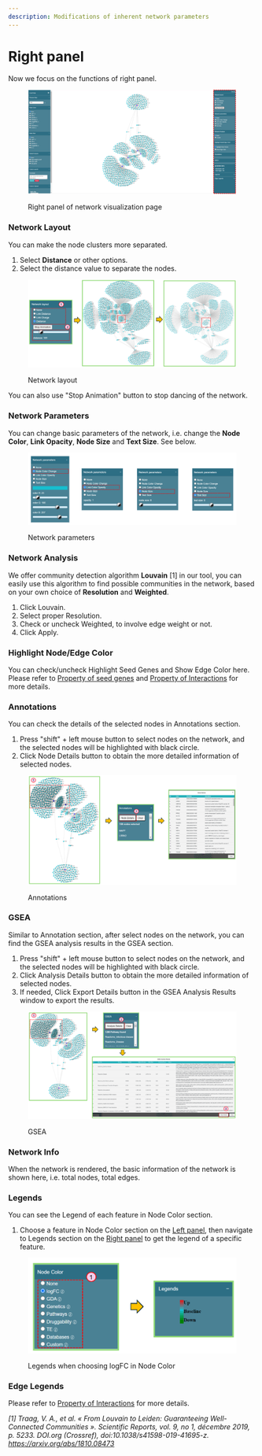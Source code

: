 ```yaml
---
description: Modifications of inherent network parameters
---
```


# Right panel

Now we focus on the functions of right panel.

<figure><img src="../.gitbook/assets/1735596750406.png" alt=""><figcaption><p>Right panel of network visualization page</p></figcaption></figure>

### Network Layout

You can make the node clusters more separated.

1. Select **Distance** or other options.
2. Select the distance value to separate the nodes.

<figure><img src="../.gitbook/assets/1735609050570.png" alt=""><figcaption><p>Network layout</p></figcaption></figure>

You can also use "Stop Animation" button to stop dancing of the network.

### Network Parameters

You can change basic parameters of the network, i.e. change the **Node Color**, **Link Opacity**, **Node Size** and **Text Size**. See below.

<figure><img src="../.gitbook/assets/1735610920617.png" alt=""><figcaption><p>Network parameters</p></figcaption></figure>

### Network Analysis

We offer community detection algorithm **Louvain** \[1] in our tool, you can easily use this algorithm to find possible communities in the network, based on your own choice of **Resolution** and **Weighted**.

1. Click Louvain.
2. Select proper Resolution.
3. Check or uncheck Weighted, to involve edge weight or not.
4. Click Apply.



### Highlight Node/Edge Color

You can check/uncheck Highlight Seed Genes and Show Edge Color here. Please refer to [Property of seed genes](./#property-of-seed-genes) and [Property of Interactions](./#property-of-interactions) for more details.

### Annotations&#x20;

You can check the details of the selected nodes in Annotations section.

1. Press "shift" + left mouse button to select nodes on the network, and the selected nodes will be highlighted with black circle.
2. Click Node Details button to obtain the more detailed information of selected nodes.

<figure><img src="../.gitbook/assets/1735615210318.png" alt=""><figcaption><p>Annotations</p></figcaption></figure>

### GSEA

Similar to Annotation section, after select nodes on the network, you can find the GSEA analysis results in the GSEA section.

1. Press "shift" + left mouse button to select nodes on the network, and the selected nodes will be highlighted with black circle.
2. Click Analysis Details button to obtain the more detailed information of selected nodes.
3. If needed, Click Export Details button in the GSEA Analysis Results window to export the results.

<figure><img src="../.gitbook/assets/1735615241904.png" alt=""><figcaption><p>GSEA</p></figcaption></figure>

### Network Info

When the network is rendered, the basic information of the network is shown here, i.e. total nodes, total edges.

### Legends

You can see the Legend of each feature in Node Color section.

1. Choose a feature in Node Color section on the [Left panel](left-panel.md), then navigate to Legends section on the [Right panel](right-panel.md) to get the legend of a specific feature.

<figure><img src="../.gitbook/assets/1735616364361(1).png" alt=""><figcaption><p>Legends when choosing logFC in Node Color</p></figcaption></figure>

### Edge Legends

Please refer to [Property of Interactions](./#property-of-interactions) for more details.



_\[1] Traag, V. A., et al. « From Louvain to Leiden: Guaranteeing Well-Connected Communities ». Scientific Reports, vol. 9, no 1, décembre 2019, p. 5233. DOI.org (Crossref), doi:10.1038/s41598-019-41695-z. https://arxiv.org/abs/1810.08473_
